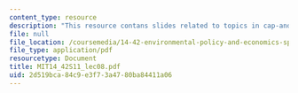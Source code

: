 ```yaml
---
content_type: resource
description: "This resource contans slides related to topics in cap-and-trade.\r\n"
file: null
file_location: /coursemedia/14-42-environmental-policy-and-economics-spring-2011/2d519bca84c9e3f73a4780ba84411a06_MIT14_42S11_lec08.pdf
file_type: application/pdf
resourcetype: Document
title: MIT14_42S11_lec08.pdf
uid: 2d519bca-84c9-e3f7-3a47-80ba84411a06
---
```

